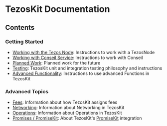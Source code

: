 # TezosKit Documentation

## Contents

### Getting Started
- [Working with the Tezos Node](TezosNode.md): Instructions to work with a TezosNode
- [Working with Conseil Service](conseil.md): Instructions to work with Conseil
- [Planned Work](FutureWork.md): Planned work for the future
- [Testing](Testing.md): TezosKit unit and integration testing philosophy and instructions
- [Advanced Functionality](AdvancedFunctionality.md): Instructions to use advanced Functions in TezosKit

### Advanced Topics
- [Fees](Fees.md): Information about how TezosKit assigns fees
- [Networking](Networking.md): Information about Networking in TezosKit
- [Operations](Operations.md): Information about Operations in TezosKit
- [Promises / PromiseKit](PromiseKit.md): About TezosKit's [PromiseKit](https://github.com/mxcl/PromiseKit) integration
